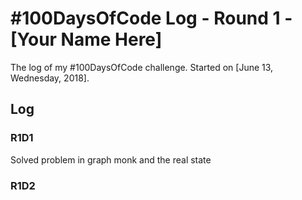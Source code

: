 # #100DaysOfCode Log - Round 1 - [Your Name Here]

The log of my #100DaysOfCode challenge. Started on [June 13, Wednesday, 2018].

## Log

### R1D1 
Solved problem in graph monk and the real state
### R1D2
